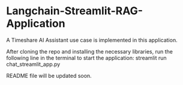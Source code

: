 # Langchain-Streamlit-RAG-Application

A Timeshare AI Assistant use case is implemented in this application.

After cloning the repo and installing the necessary libraries, run the following line in the terminal to start the application: 
streamlit run chat_streamlit_app.py

README file will be updated soon.
